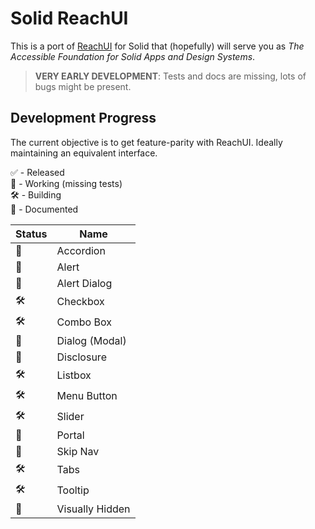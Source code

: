 # Solid ReachUI

This is a port of [ReachUI](https://reach.tech) for Solid that (hopefully) will serve you as _The Accessible Foundation for Solid Apps and Design Systems_.

> **VERY EARLY DEVELOPMENT**: Tests and docs are missing, lots of bugs might be present.

## Development Progress

The current objective is to get feature-parity with ReachUI. Ideally maintaining an equivalent interface.

✅ - Released<br/>
💪 - Working (missing tests)<br/>
🛠 - Building<br/>
📝 - Documented<br/>

| Status | Name            |
|--------|-----------------|
| 💪     | Accordion       |
| 💪     | Alert           |
| 💪     | Alert Dialog    |
| 🛠      | Checkbox        |
| 🛠      | Combo Box       |
| 💪     | Dialog (Modal)  |
| 💪     | Disclosure      |
| 🛠      | Listbox         |
| 🛠      | Menu Button     |
| 🛠      | Slider          |
| 💪     | Portal          |
| 💪     | Skip Nav        |
| 🛠      | Tabs            |
| 🛠      | Tooltip         |
| 💪     | Visually Hidden |
